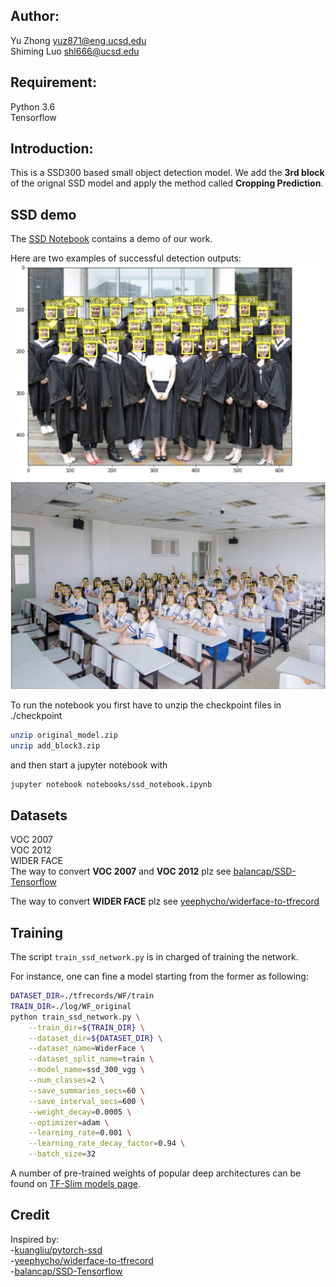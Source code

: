 ## Author:
Yu Zhong yuz871@eng.ucsd.edu<br>
Shiming Luo shl666@ucsd.edu

## Requirement:
Python 3.6<br>
Tensorflow <br>

## Introduction:
This is a SSD300 based small object detection model. We add the **3rd block** of the orignal SSD model and apply the method called **Cropping Prediction**.

## SSD demo

The [SSD Notebook](notebooks/ssd_notebook.ipynb) contains a demo of our work.

Here are two examples of successful detection outputs:
![](pictures/face_1_result.jpg "SSD anchors")
![](pictures/face_3_result.jpg "SSD anchors")

To run the notebook you first have to unzip the checkpoint files in ./checkpoint
```bash
unzip original_model.zip
unzip add_block3.zip
```
and then start a jupyter notebook with
```bash
jupyter notebook notebooks/ssd_notebook.ipynb
```


## Datasets

VOC 2007 <br>
VOC 2012 <br>
WIDER FACE <br>
The way to convert **VOC 2007** and **VOC 2012** plz see  [balancap/SSD-Tensorflow](https://github.com/balancap/SSD-Tensorflow)

The way to convert **WIDER FACE** plz see [yeephycho/widerface-to-tfrecord](https://github.com/yeephycho/widerface-to-tfrecord)<br>



## Training

The script `train_ssd_network.py` is in charged of training the network.<br>

For instance, one can fine a model starting from the former as following:
```bash
DATASET_DIR=./tfrecords/WF/train
TRAIN_DIR=./log/WF_original
python train_ssd_network.py \
    --train_dir=${TRAIN_DIR} \
    --dataset_dir=${DATASET_DIR} \
    --dataset_name=WiderFace \
    --dataset_split_name=train \
    --model_name=ssd_300_vgg \
    --num_classes=2 \
    --save_summaries_secs=60 \
    --save_interval_secs=600 \
    --weight_decay=0.0005 \
    --optimizer=adam \
    --learning_rate=0.001 \
    --learning_rate_decay_factor=0.94 \
    --batch_size=32
```


A number of pre-trained weights of popular deep architectures can be found on [TF-Slim models page](https://github.com/tensorflow/models/tree/master/slim).

## Credit
Inspired by:<br>
-[kuangliu/pytorch-ssd](https://github.com/kuangliu/pytorch-ssd)<br>
-[yeephycho/widerface-to-tfrecord](https://github.com/yeephycho/widerface-to-tfrecord)<br>
-[balancap/SSD-Tensorflow](https://github.com/balancap/SSD-Tensorflow)

